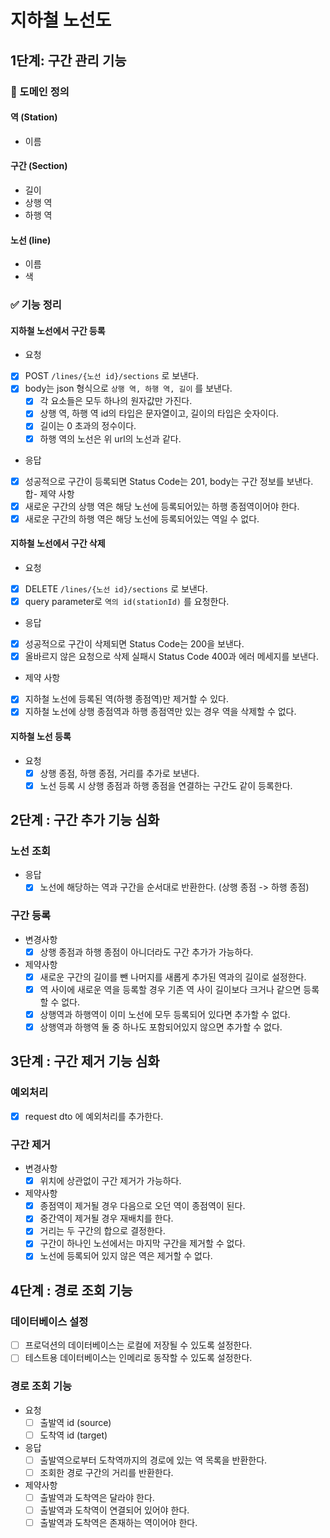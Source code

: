 # 지하철 노선도

## 1단계: 구간 관리 기능

### 📝 도메인 정의

#### 역 (Station)

- 이름

#### 구간 (Section)

- 길이
- 상행 역
- 하행 역

#### 노선 (line)

- 이름
- 색

### ✅ 기능 정리

#### 지하철 노선에서 구간 등록

- 요청
- [x] POST ```/lines/{노선 id}/sections``` 로 보낸다.
- [x] body는 json 형식으로 ```상행 역, 하행 역, 길이``` 를 보낸다.
  - [x] 각 요소들은 모두 하나의 원자값만 가진다.
  - [x] 상행 역, 하행 역 id의 타입은 문자열이고, 길이의 타입은 숫자이다.
  - [x] 길이는 0 초과의 정수이다.
  - [x] 하행 역의 노선은 위 url의 노선과 같다.
- 응답
- [x] 성공적으로 구간이 등록되면 Status Code는 201, body는 구간 정보를 보낸다.
합- 제약 사항
- [x] 새로운 구간의 상행 역은 해당 노선에 등록되어있는 하행 종점역이어야 한다.
- [x] 새로운 구간의 하행 역은 해당 노선에 등록되어있는 역일 수 없다.

#### 지하철 노선에서 구간 삭제

- 요청 
- [x] DELETE ```/lines/{노선 id}/sections``` 로 보낸다.
- [x] query parameter로 ```역의 id(stationId)``` 를 요청한다.
- 응답
- [x] 성공적으로 구간이 삭제되면 Status Code는 200을 보낸다.
- [x] 올바르지 않은 요청으로 삭제 실패시 Status Code 400과 에러 메세지를 보낸다.
- 제약 사항
- [x] 지하철 노선에 등록된 역(하행 종점역)만 제거할 수 있다.
- [x] 지하철 노선에 상행 종점역과 하행 종점역만 있는 경우 역을 삭제할 수 없다.

#### 지하철 노선 등록

- 요청
  - [x] 상행 종점, 하행 종점, 거리를 추가로 보낸다.
  - [x] 노선 등록 시 상행 종점과 하행 종점을 연결하는 구간도 같이 등록한다.

## 2단계 : 구간 추가 기능 심화

### 노선 조회
- 응답
  - [x] 노선에 해당하는 역과 구간을 순서대로 반환한다. (상행 종점 -> 하행 종점) 

### 구간 등록
- 변경사항
  - [x] 상행 종점과 하행 종점이 아니더라도 구간 추가가 가능하다.
- 제약사항
  - [x] 새로운 구간의 길이를 뺀 나머지를 새롭게 추가된 역과의 길이로 설정한다.
  - [x] 역 사이에 새로운 역을 등록할 경우 기존 역 사이 길이보다 크거나 같으면 등록할 수 없다.
  - [x] 상행역과 하행역이 이미 노선에 모두 등록되어 있다면 추가할 수 없다. 
  - [x] 상행역과 하행역 둘 중 하나도 포함되어있지 않으면 추가할 수 없다.

## 3단계 : 구간 제거 기능 심화

### 예외처리
- [x] request dto 에 예외처리를 추가한다.

### 구간 제거
- 변경사항
  - [x] 위치에 상관없이 구간 제거가 가능하다. 
- 제약사항
  - [x] 종점역이 제거될 경우 다음으로 오던 역이 종점역이 된다.
  - [x] 중간역이 제거될 경우 재배치를 한다.
  - [x] 거리는 두 구간의 합으로 결정한다.
  - [x] 구간이 하나인 노선에서는 마지막 구간을 제거할 수 없다.
  - [x] 노선에 등록되어 있지 않은 역은 제거할 수 없다.

## 4단계 : 경로 조회 기능

### 데이터베이스 설정
- [ ] 프로덕션의 데이터베이스는 로컬에 저장될 수 있도록 설정한다.
- [ ] 테스트용 데이터베이스는 인메리로 동작할 수 있도록 설정한다.

### 경로 조회 기능
- 요청
  - [ ] 출발역 id (source)
  - [ ] 도착역 id (target)
- 응답
  - [ ] 출발역으로부터 도착역까지의 경로에 있는 역 목록을 반환한다.
  - [ ] 조회한 경로 구간의 거리를 반환한다.
- 제약사항
  - [ ] 출발역과 도착역은 달라야 한다.
  - [ ] 출발역과 도착역이 연결되어 있어야 한다.
  - [ ] 출발역과 도착역은 존재하는 역이어야 한다.
